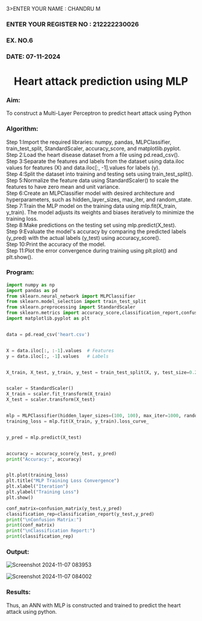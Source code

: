 3>ENTER YOUR NAME : CHANDRU M</H3>
<H3>ENTER YOUR REGISTER NO : 212222230026</H3>
<H3>EX. NO.6</H3>
<H3>DATE: 07-11-2024</H3>
<H1 ALIGN =CENTER>Heart attack prediction using MLP</H1>
<H3>Aim:</H3>  To construct a  Multi-Layer Perceptron to predict heart attack using Python
<H3>Algorithm:</H3>
Step 1:Import the required libraries: numpy, pandas, MLPClassifier, train_test_split, StandardScaler, accuracy_score, and matplotlib.pyplot.<BR>
Step 2:Load the heart disease dataset from a file using pd.read_csv().<BR>
Step 3:Separate the features and labels from the dataset using data.iloc values for features (X) and data.iloc[:, -1].values for labels (y).<BR>
Step 4:Split the dataset into training and testing sets using train_test_split().<BR>
Step 5:Normalize the feature data using StandardScaler() to scale the features to have zero mean and unit variance.<BR>
Step 6:Create an MLPClassifier model with desired architecture and hyperparameters, such as hidden_layer_sizes, max_iter, and random_state.<BR>
Step 7:Train the MLP model on the training data using mlp.fit(X_train, y_train). The model adjusts its weights and biases iteratively to minimize the training loss.<BR>
Step 8:Make predictions on the testing set using mlp.predict(X_test).<BR>
Step 9:Evaluate the model's accuracy by comparing the predicted labels (y_pred) with the actual labels (y_test) using accuracy_score().<BR>
Step 10:Print the accuracy of the model.<BR>
Step 11:Plot the error convergence during training using plt.plot() and plt.show().<BR>

<H3>Program: </H3>

```python
import numpy as np
import pandas as pd
from sklearn.neural_network import MLPClassifier
from sklearn.model_selection import train_test_split
from sklearn.preprocessing import StandardScaler
from sklearn.metrics import accuracy_score,classification_report,confusion_matrix
import matplotlib.pyplot as plt
```

```py

data = pd.read_csv('heart.csv')

```
```py

X = data.iloc[:, :-1].values  # Features
y = data.iloc[:, -1].values   # Labels

```
```py

X_train, X_test, y_train, y_test = train_test_split(X, y, test_size=0.2, random_state=42)

```
```py

scaler = StandardScaler()
X_train = scaler.fit_transform(X_train)
X_test = scaler.transform(X_test)

```
```py

mlp = MLPClassifier(hidden_layer_sizes=(100, 100), max_iter=1000, random_state=42)
training_loss = mlp.fit(X_train, y_train).loss_curve_
```

```py

y_pred = mlp.predict(X_test)
```

```py

accuracy = accuracy_score(y_test, y_pred)
print("Accuracy:", accuracy)

```
```py

plt.plot(training_loss)
plt.title("MLP Training Loss Convergence")
plt.xlabel("Iteration")
plt.ylabel("Training Loss")
plt.show()
```

```py
conf_matrix=confusion_matrix(y_test,y_pred)
classification_rep=classification_report(y_test,y_pred)
print("\nConfusion Matrix:")
print(conf_matrix)
print("\nClassification Report:")
print(classification_rep)

```

<H3>Output:</H3>

![Screenshot 2024-11-07 083953](https://github.com/user-attachments/assets/209f0e5c-a458-48ef-845c-fdb1a2c66062)

![Screenshot 2024-11-07 084002](https://github.com/user-attachments/assets/f391d406-4d05-4833-aeb9-60b9dce1ef8e)

<H3>Results:</H3>
Thus, an ANN with MLP is constructed and trained to predict the heart attack using python.
